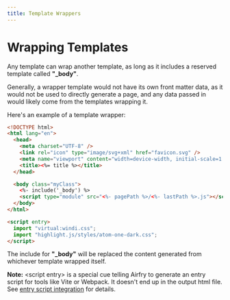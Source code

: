 ```yaml
---
title: Template Wrappers
---
```


# Wrapping Templates

Any template can wrap another template, as long as it includes a reserved template called **"\_body"**.

Generally, a wrapper template would not have its own front matter data,
as it would not be used to directly generate a page, and any data passed in would likely
come from the templates wrapping it.

Here's an example of a template wrapper:

```html
<!DOCTYPE html>
<html lang="en">
  <head>
    <meta charset="UTF-8" />
    <link rel="icon" type="image/svg+xml" href="favicon.svg" />
    <meta name="viewport" content="width=device-width, initial-scale=1.0" />
    <title><%= title %></title>
  </head>

  <body class="myClass">
    <%- include('_body') %>
    <script type="module" src="<%- pagePath %>/<%- lastPath %>.js"></script>
  </body>
</html>

<script entry>
  import "virtual:windi.css";
  import "highlight.js/styles/atom-one-dark.css";
</script>
```

The include for **"\_body"** will be replaced the content generated from whichever template wrapped itself.

**Note:** \<script entry\> is a special cue telling Airfry to generate an entry script for tools like Vite or Webpack.
It doesn't end up in the output html file. See [entry script integration](/docs/integration/entryScript) for details.
